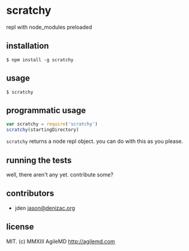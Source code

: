 # scratchy
repl with node_modules preloaded


## installation

    $ npm install -g scratchy

## usage

```
$ scratchy
```


## programmatic usage

```js
var scratchy = require('scratchy')
scratchy(startingDirectory)
```

`scratchy` returns a node repl object. you can do with this as you please.


## running the tests

well, there aren't any yet. contribute some?

## contributors

- jden <jason@denizac.org>


## license
MIT. (c) MMXIII AgileMD http://agilemd.com
